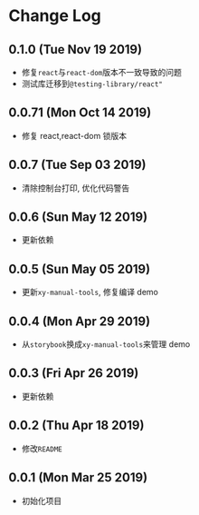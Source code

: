 # Change Log

## 0.1.0 (Tue Nov 19 2019)

-   修复`react`与`react-dom`版本不一致导致的问题
-   测试库迁移到`@testing-library/react"`

## 0.0.71 (Mon Oct 14 2019)

-   修复 react,react-dom 锁版本

## 0.0.7 (Tue Sep 03 2019)

-   清除控制台打印, 优化代码警告

## 0.0.6 (Sun May 12 2019)

-   更新依赖

## 0.0.5 (Sun May 05 2019)

-   更新`xy-manual-tools`, 修复编译 demo

## 0.0.4 (Mon Apr 29 2019)

-   从`storybook`换成`xy-manual-tools`来管理 demo

## 0.0.3 (Fri Apr 26 2019)

-   更新依赖

## 0.0.2 (Thu Apr 18 2019)

-   修改`README`

## 0.0.1 (Mon Mar 25 2019)

-   初始化项目
